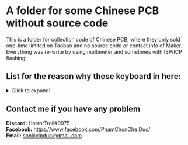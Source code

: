 # A folder for some Chinese PCB without source code

This is a folder for collection code of Chinese PCB, where they only sold one-time limited on Taobao and no source code or contact info of Maker. Everything was re-write by using multimeter and sometimes with ISP/ICP flashing!

## List for the reason why these keyboard in here:
<details>
  <summary>Click to expand!</summary>

  | Keyboard name | MCU         | Layout        | LED  | OLED | Other | Reason                                               |
  | ------------- | ----------- | ------------- | ---- | ---- | ----- | ---------------------------------------------------- |
  | Devil68 Pro   | Atmega32U4  | 68 Keys (65%) | RGB  | No   | No    | Lost contact info of Maker on Taobao, no source code |
  |               |             |               |      |      |       |                                                      |
</details>

## Contact me if you have any problem

**Discord:** HorrorTroll#0975  
**Facebook:** https://www.facebook.com/PhamChonChe.Duc/  
**Email:** sonicvipduc@gmail.com
